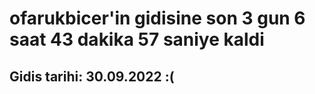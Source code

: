 # ofarukbicer'in gidisine son 3 gun 6 saat 43 dakika 57 saniye kaldi

## Gidis tarihi: 30.09.2022 :(